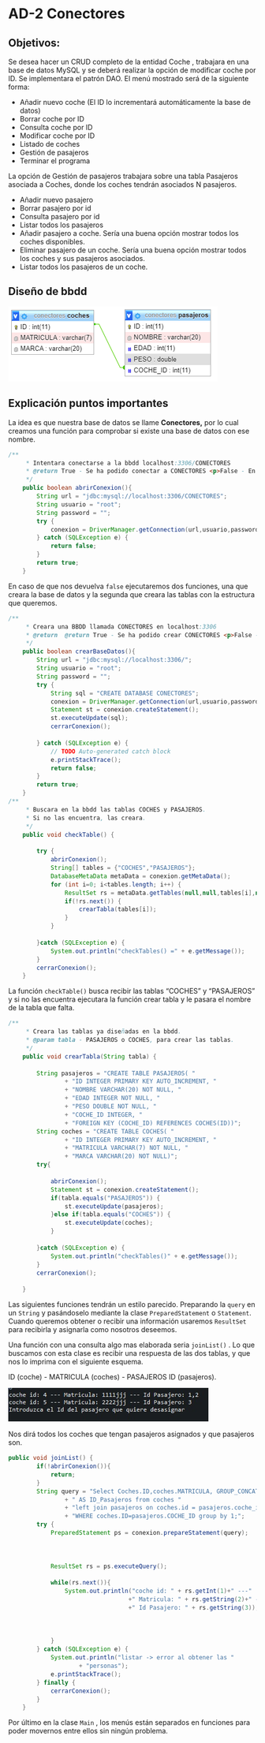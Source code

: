 # AD-2 Conectores

## Objetivos:

Se desea hacer un CRUD completo de la entidad Coche , trabajara en una base de datos MySQL y se deberá realizar la opción de modificar coche por ID. Se implementara el patrón DAO. El menú mostrado será de la siguiente forma:

- Añadir nuevo coche (El ID lo incrementará automáticamente la base de datos)
- Borrar coche por ID
- Consulta coche por ID
- Modificar coche por ID
- Listado de coches
- Gestión de pasajeros
- Terminar el programa

La opción de Gestión de pasajeros trabajara sobre una tabla Pasajeros asociada a Coches, donde los  coches tendrán asociados N pasajeros.

- Añadir nuevo pasajero
- Borrar pasajero por id
- Consulta pasajero por id
- Listar todos los pasajeros
- Añadir pasajero a coche. Sería una buena opción mostrar todos los coches disponibles.
- Eliminar pasajero de un coche. Sería una buena opción mostrar todos los coches y sus pasajeros asociados.
- Listar todos los pasajeros de un coche.

## Diseño de bbdd

![Untitled](Manejo-conectores/img_readme/1.png)

## Explicación puntos importantes

La idea es que nuestra base de datos se llame **Conectores,** por lo cual creamos una función para comprobar si existe una base de datos con ese nombre.

```java
/**
	 * Intentara conectarse a la bbdd localhost:3306/CONECTORES
	 * @return True - Se ha podido conectar a CONECTORES <p>False - En caso contrario</p>
	 */
	public boolean abrirConexion(){
		String url = "jdbc:mysql://localhost:3306/CONECTORES";
		String usuario = "root";
		String password = "";
		try {
			conexion = DriverManager.getConnection(url,usuario,password);
		} catch (SQLException e) {			
			return false;
		}
		return true;
	}
```

En caso de que nos devuelva `false` ejecutaremos dos funciones, una que creara la base de datos y la segunda que creara las tablas con la estructura que queremos. 

```java
/**
	 * Creara una BBDD llamada CONECTORES en localhost:3306
	 * @return  @return True - Se ha podido crear CONECTORES <p>False - En caso contrario</p>
	 */
	public boolean crearBaseDatos(){
		String url = "jdbc:mysql://localhost:3306/";
		String usuario = "root";
		String password = "";
		try {
			String sql = "CREATE DATABASE CONECTORES";
			conexion = DriverManager.getConnection(url,usuario,password);
			Statement st = conexion.createStatement();
			st.executeUpdate(sql);
			cerrarConexion();	
			
		} catch (SQLException e) {
			// TODO Auto-generated catch block
			e.printStackTrace();
			return false;
		}
		return true;
	}
/**
	 * Buscara en la bbdd las tablas COCHES y PASAJEROS.
	 * Si no las encuentra, las creara.
	 */
	public void checkTable() {
		
		try {
			abrirConexion();
			String[] tables = {"COCHES","PASAJEROS"};
			DatabaseMetaData metaData = conexion.getMetaData();
			for (int i=0; i<tables.length; i++) {
				ResultSet rs = metaData.getTables(null,null,tables[i],null);
				if(!rs.next()) {
					crearTabla(tables[i]);
				}
			}
			
		}catch (SQLException e) {
			System.out.println("checkTables() =" + e.getMessage());
		}
		cerrarConexion();
	}
```

La función `checkTable()` busca recibir las tablas “COCHES” y “PASAJEROS” y si no las encuentra ejecutara la función crear tabla y le pasara el nombre de la tabla que falta.

```java
/**
	 * Creara las tablas ya diseñadas en la bbdd.
	 * @param tabla - PASAJEROS o COCHES, para crear las tablas.
	 */
	public void crearTabla(String tabla) {
		
		String pasajeros = "CREATE TABLE PASAJEROS( "
				+ "ID INTEGER PRIMARY KEY AUTO_INCREMENT, "
				+ "NOMBRE VARCHAR(20) NOT NULL, "
				+ "EDAD INTEGER NOT NULL, "
				+ "PESO DOUBLE NOT NULL, "
				+ "COCHE_ID INTEGER, "
				+ "FOREIGN KEY (COCHE_ID) REFERENCES COCHES(ID))";
		String coches = "CREATE TABLE COCHES( "
				+ "ID INTEGER PRIMARY KEY AUTO_INCREMENT, "
				+ "MATRICULA VARCHAR(7) NOT NULL, "
				+ "MARCA VARCHAR(20) NOT NULL)";
		try{
			
			abrirConexion();
			Statement st = conexion.createStatement();
			if(tabla.equals("PASAJEROS")) {
				st.executeUpdate(pasajeros);
			}else if(tabla.equals("COCHES")) {
				st.executeUpdate(coches);
			}
			
		}catch (SQLException e) {
			System.out.println("checkTables()" + e.getMessage());
		}
		cerrarConexion();
		
	}
```

Las siguientes funciones tendrán un estilo parecido. Preparando la `query` en un `String` y pasándoselo mediante la clase `PreparedStatement` o `Statement`. Cuando queremos obtener o recibir una información usaremos `ResultSet` para recibirla y asignarla como nosotros deseemos.

Una función con una consulta algo mas elaborada seria `joinList()` . Lo que buscamos con esta clase es recibir una respuesta de las dos tablas, y que nos lo imprima con el siguiente esquema.

ID (coche)  -  MATRICULA (coches)  -  PASAJEROS ID (pasajeros). 

 

![Untitled](Manejo-conectores/img_readme/2.png)

Nos dirá todos los coches que tengan pasajeros asignados y que pasajeros son.

```java
public void joinList() {
		if(!abrirConexion()){
			return;
		}	
		String query = "Select Coches.ID,coches.MATRICULA, GROUP_CONCAT(DISTINCT pasajeros.id)"
				+ " AS ID_Pasajeros from coches "
				+ "left join pasajeros on coches.id = pasajeros.coche_id "
				+ "WHERE coches.ID=pasajeros.COCHE_ID group by 1;";
		try {
			PreparedStatement ps = conexion.prepareStatement(query);
			
			
			
			ResultSet rs = ps.executeQuery();
			
			while(rs.next()){
				System.out.println("coche id: " + rs.getInt(1)+" ---" 
								  +" Matricula: " + rs.getString(2)+" ---" 
								  +" Id Pasajero: " + rs.getString(3));
				
				
				
			}
		} catch (SQLException e) {
			System.out.println("listar -> error al obtener las "
					+ "personas");
			e.printStackTrace();
		} finally {
			cerrarConexion();
		}
	}
```

Por último en la clase `Main`  , los menús están separados en funciones para poder movernos entre ellos sin ningún problema.

